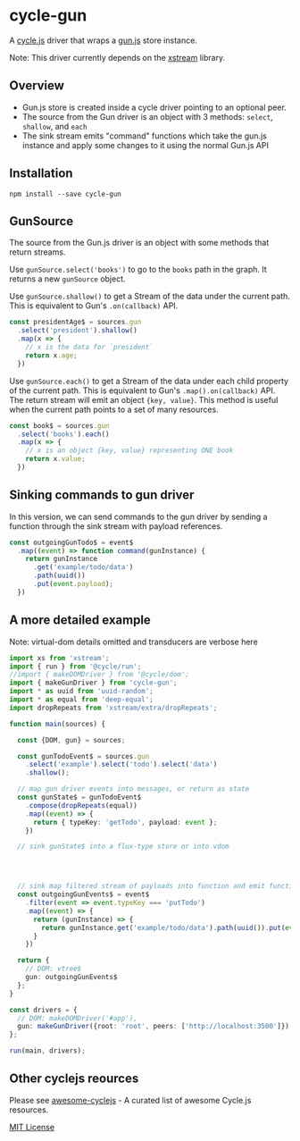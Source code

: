 # cycle-gun

A [cycle.js](https://github.com/cyclejs/cyclejs) driver that wraps a [gun.js](https://github.com/amark/gun) store instance.

Note: This driver currently depends on the [xstream](https://github.com/staltz/xstream) library.

## Overview

- Gun.js store is created inside a cycle driver pointing to an optional peer.
- The source from the Gun driver is an object with 3 methods: `select`, `shallow`, and `each`
- The sink stream emits "command" functions which take the gun.js instance and apply some changes to it using the normal Gun.js API

## Installation

```
npm install --save cycle-gun
```

## GunSource

The source from the Gun.js driver is an object with some methods that return streams.

Use `gunSource.select('books')` to go to the `books` path in the graph. It returns a new `gunSource` object.

Use `gunSource.shallow()` to get a Stream of the data under the current path. This is equivalent to Gun's `.on(callback)` API.

```typescript
const presidentAge$ = sources.gun
  .select('president').shallow()
  .map(x => {
    // x is the data for `president`
    return x.age;
  })
```

Use `gunSource.each()` to get a Stream of the data under each child property of the current path. This is equivalent to Gun's `.map().on(callback)` API. The return stream will emit an object `{key, value}`. This method is useful when the current path points to a set of many resources.

```typescript
const book$ = sources.gun
  .select('books').each()
  .map(x => {
    // x is an object {key, value} representing ONE book
    return x.value;
  })
```

## Sinking commands to gun driver

In this version, we can send commands to the gun driver by sending a function through the sink stream with payload references.

```typescript
const outgoingGunTodo$ = event$
  .map((event) => function command(gunInstance) {
    return gunInstance
      .get('example/todo/data')
      .path(uuid())
      .put(event.payload);
  })
```

## A more detailed example

Note: virtual-dom details omitted and transducers are verbose here

```typescript
import xs from 'xstream';
import { run } from '@cycle/run';
//import { makeDOMDriver } from '@cycle/dom';
import { makeGunDriver } from 'cycle-gun';
import * as uuid from 'uuid-random';
import * as equal from 'deep-equal';
import dropRepeats from 'xstream/extra/dropRepeats';

function main(sources) {

  const {DOM, gun} = sources;

  const gunTodoEvent$ = sources.gun
    .select('example').select('todo').select('data')
    .shallow();

  // map gun driver events into messages, or return as state
  const gunState$ = gunTodoEvent$
    .compose(dropRepeats(equal))
    .map((event) => {
      return { typeKey: 'getTodo', payload: event };
    })

  // sink gunState$ into a flux-type store or into vdom




  // sink map filtered stream of payloads into function and emit function
  const outgoingGunEvents$ = event$
    .filter(event => event.typeKey === 'putTodo')
    .map((event) => {
      return (gunInstance) => {
        return gunInstance.get('example/todo/data').path(uuid()).put(event.payload);
      }
    })

  return {
    // DOM: vtree$
    gun: outgoingGunEvents$
  };
}

const drivers = {
  // DOM: makeDOMDriver('#app'),
  gun: makeGunDriver({root: 'root', peers: ['http://localhost:3500']})
};

run(main, drivers);

```


## Other cyclejs reources

Please see [awesome-cyclejs](https://github.com/cyclejs-community/awesome-cyclejs) - A curated list of awesome Cycle.js resources.


[MIT License](./LICENSE)













